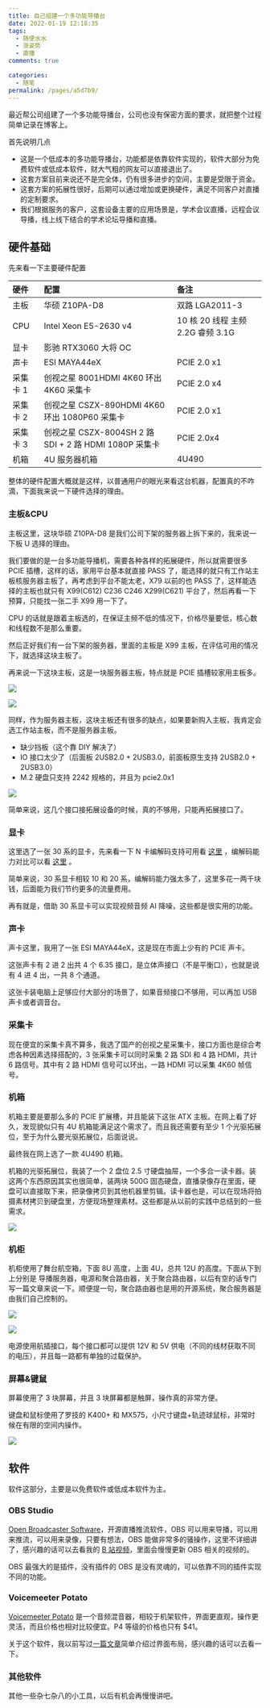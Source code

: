 ```yaml
---
title: 自己组建一个多功能导播台
date: 2022-01-19 12:18:35
tags:
  - 随便水水
  - 涨姿势
  - 直播
comments: true

categories:
  - 随笔
permalink: /pages/a5d7b9/
---
```


最近帮公司组建了一个多功能导播台，公司也没有保密方面的要求，就把整个过程简单记录在博客上。

<!-- more -->

首先说明几点

- 这是一个低成本的多功能导播台，功能都是依靠软件实现的，软件大部分为免费软件或低成本软件，财大气粗的网友可以直接退出了。
- 这套方案目前来说还不是完全体，仍有很多进步的空间，主要是受限于资金。
- 这套方案的拓展性很好，后期可以通过增加或更换硬件，满足不同客户对直播的定制要求。
- 我们根据服务的客户，这套设备主要的应用场景是，学术会议直播，远程会议导播，线上线下结合的学术论坛导播和直播。

## 硬件基础

先来看一下主要硬件配置

| 硬件     | 配置                                                   | 备注                              |
| :------- | :----------------------------------------------------- | :-------------------------------- |
| 主板     | 华硕 Z10PA-D8                                          | 双路 LGA2011-3                    |
| CPU      | Intel Xeon E5-2630 v4                                  | 10 核 20 线程 主频 2.2G 睿频 3.1G |
| 显卡     | 影驰 RTX3060 大将 OC                                   |                                   |
| 声卡     | ESI MAYA44eX                                           | PCIE 2.0 x1                       |
| 采集卡 1 | 创视之星 8001HDMI 4K60 环出 4K60 采集卡                | PCIE 2.0 x4                       |
| 采集卡 2 | 创视之星 CSZX-890HDMI 4K60 环出 1080P60 采集卡         | PCIE 2.0 x1                       |
| 采集卡 3 | 创视之星 CSZX-8004SH 2 路 SDI + 2 路 HDMI 1080P 采集卡 | PCIE 2.0x4                        |
| 机箱     | 4U 服务器机箱                                          | 4U490                             |

整体的硬件配置大概就是这样，以普通用户的眼光来看这台机器，配置真的不咋滴，下面我来说一下硬件选择的理由。

### 主板&CPU

主板这里，这块华硕 Z10PA-D8 是我们公司下架的服务器上拆下来的，我来说一下板 U 选择的理由。

我们要做的是一台多功能导播机，需要各种各样的拓展硬件，所以就需要很多 PCIE 插槽，这样的话，家用平台基本就直接 PASS 了，能选择的就只有工作站主板核服务器主板了，再考虑到平台不能太老，X79 以前的也 PASS 了，这样能选择的主板也就只有 X99(C612) C236 C246 X299(C621) 平台了，然后再看一下预算，只能找一张二手 X99 用一下了。

CPU 的话就是跟着主板选的，在保证主频不低的情况下，价格尽量要低，核心数和线程数不是那么重要。

然后正好我们有一台下架的服务器，里面的主板是 X99 主板，在评估可用的情况下，就选择这块主板了。

再来说一下这块主板，这是一块服务器主板，特点就是 PCIE 插槽较家用主板多。

![](./img/Clip_20220119_135351.png)

![](./img/Clip_20220119_134438.png)

同样，作为服务器主板，这块主板还有很多的缺点，如果要新购入主板，我肯定会选工作站主板，而不是服务器主板。

- 缺少挡板（这个靠 DIY 解决了）
- IO 接口太少了（后面板 2USB2.0 + 2USB3.0，前面板原生支持 2USB2.0 + 2USB3.0）
- M.2 硬盘只支持 2242 规格的，并且为 pcie2.0x1

![](./img/Clip_20220119_135844.png)

简单来说，这几个接口接拓展设备的时候，真的不够用，只能再拓展接口了。

### 显卡

这里选了一张 30 系的显卡，先来看一下 N 卡编解码支持可用看 [这里](https://developer.nvidia.com/video-encode-and-decode-gpu-support-matrix-new) ，编解码能力对比可以看 [这里](https://developer.nvidia.cn/nvidia-video-codec-sdk) 。

简单来说，30 系显卡相较 10 和 20 系，编解码能力强太多了，这里多花一两千块钱，后面能为我们节约更多的流量费用。

再有就是，借助 30 系显卡可以实现视频音频 AI 降噪，这些都是很实用的功能。

### 声卡

声卡这里，我用了一张 ESI MAYA44eX，这是现在市面上少有的 PCIE 声卡。

这张声卡有 2 进 2 出共 4 个 6.35 接口，是立体声接口（不是平衡口），也就是说有 4 进 4 出，一共 8 个通道。

这张卡装电脑上足够应付大部分的场景了，如果音频接口不够用，可以再加 USB 声卡或者调音台。

### 采集卡

现在便宜的采集卡真不算多，我选了国产的创视之星采集卡，接口方面也是综合考虑各种因素选择搭配的，3 张采集卡可以同时采集 2 路 SDI 和 4 路 HDMI，共计 6 路信号。其中有 2 路 HDMI 信号可以环出，一路 HDMI 可以采集 4K60 帧信号。

### 机箱

机箱主要是要那么多的 PCIE 扩展槽，并且能装下这张 ATX 主板。在网上看了好久，发现貌似只有 4U 机箱能满足这个需求了。而且我还需要有至少 1 个光驱拓展位，至于为什么要光驱拓展位，后面说说。

最终我在网上选了一款 4U490 机箱。

机箱的光驱拓展位，我装了一个 2 盘位 2.5 寸硬盘抽屉，一个多合一读卡器。装这两个东西原因其实也很简单，装两块 500G 固态硬盘，直播录像存在里面，硬盘可以直接取下来，把录像拷贝到其他机器里剪辑。读卡器也是，可以在现场将拍摄素材拷贝到硬盘里，方便现场整理素材。这些都是从以前的实践中总结到的一些需求。

![](./img/01010199.jpg)

### 机柜

机柜使用了舞台航空箱，下面 8U 高度，上面 4U，总共 12U 的高度。下面从下到上分别是 导播服务器，电源和聚合路由器，关于聚合路由器，以后有空的话专门写一篇文章来说一下。顺便提一句，聚合路由器也是用的开源系统，聚合服务器是由我们自己控制的。

![](./img/01010197.jpg)

![](./img/01010200.jpg)

电源使用航插接口，每个接口都可以提供 12V 和 5V 供电（不同的线材获取不同的电压），并且每一路都有单独的过载保护。

### 屏幕&键鼠

屏幕使用了 3 块屏幕，并且 3 块屏幕都是触屏，操作真的非常方便。

键盘和鼠标使用了罗技的 K400+ 和 MX575，小尺寸键盘+轨迹球鼠标，非常时候在有限的空间内操作。

![](./img/01010196.jpg)

## 软件

软件这部分，主要是以免费软件或低成本软件为主。

### OBS Studio

[Open Broadcaster Software](https://obsproject.com/)，开源直播推流软件，OBS 可以用来导播，可以用来推流，可以用来录像，只要有想法，OBS 能做非常多的骚操作，这里不详细讲了，感兴趣的话可以去看我的 [B 站视频](https://space.bilibili.com/28474682/channel/seriesdetail?sid=1266908)，里面会慢慢更新 OBS 相关的视频的。

OBS 最强大的是插件，没有插件的 OBS 是没有灵魂的，可以依靠不同的插件实现不同的功能。

### Voicemeeter Potato

[Voicemeeter Potato](https://vb-audio.com/Voicemeeter/) 是一个音频混音器，相较于机架软件，界面更直观，操作更灵活，而且价格也相对比较便宜。P4 等级的价格也只有 $41。

关于这个软件，我以前写过[一篇文章](/2020/voicemeeter.html)简单介绍过界面布局，感兴趣的话可以去看一下。

### 其他软件

其他一些杂七杂八的小工具，以后有机会再慢慢讲吧。
